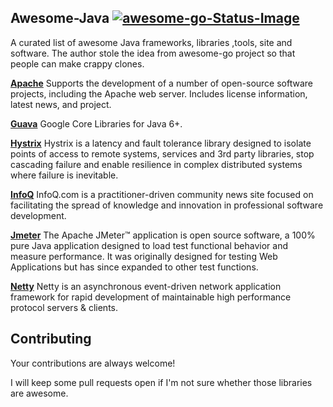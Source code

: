 ## Awesome-Java [![awesome-go-Status-Image](https://travis-ci.org/avelino/awesome-go.svg?branch=master)](https://travis-ci.org/avelino/awesome-go)
A curated list of awesome Java frameworks, libraries ,tools, site and software. The author stole the idea from awesome-go project so that people can make crappy clones.


**[Apache](http://www.apache.org/)**
Supports the development of a number of open-source software projects, including the Apache web server. Includes license information, latest news, and project.

**[Guava](https://github.com/google/guava)**
Google Core Libraries for Java 6+.

**[Hystrix](https://github.com/Netflix/Hystrix)**
Hystrix is a latency and fault tolerance library designed to isolate points of access to remote systems, services and 3rd party libraries, stop cascading failure and enable resilience in complex distributed systems where failure is inevitable.

**[InfoQ](https://www.infoq.com/)**
InfoQ.com is a practitioner-driven community news site focused on facilitating the spread of knowledge and innovation in professional software development.

**[Jmeter](http://jmeter.apache.org/)**
The Apache JMeter™ application is open source software, a 100% pure Java application designed to load test functional behavior and measure performance. It was originally designed for testing Web Applications but has since expanded to other test functions.

**[Netty](https://github.com/netty/netty)**
Netty is an asynchronous event-driven network application framework for rapid development of maintainable high performance protocol servers & clients.


## Contributing 
Your contributions are always welcome!

I will keep some pull requests open if I'm not sure whether those libraries are awesome.
